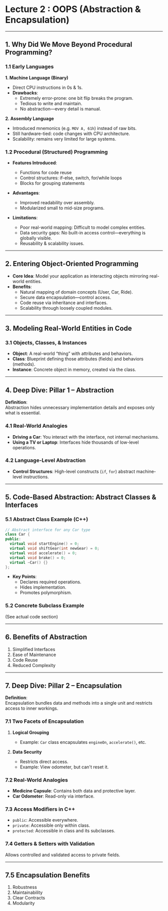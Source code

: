 
# Lecture 2 : OOPS (Abstraction & Encapsulation)

---

## 1. Why Did We Move Beyond Procedural Programming?

### 1.1 Early Languages

**1. Machine Language (Binary)**
- Direct CPU instructions in 0s & 1s.
- **Drawbacks**:
  - Extremely error-prone: one bit flip breaks the program.
  - Tedious to write and maintain.
  - No abstraction—every detail is manual.

**2. Assembly Language**
- Introduced mnemonics (e.g. `MOV A, 61h`) instead of raw bits.
- Still hardware-tied: code changes with CPU architecture.
- Scalability: remains very limited for large systems.

### 1.2 Procedural (Structured) Programming

- **Features Introduced**:
  - Functions for code reuse
  - Control structures: if-else, switch, for/while loops
  - Blocks for grouping statements

- **Advantages**:
  - Improved readability over assembly.
  - Modularized small to mid-size programs.

- **Limitations**:
  - Poor real-world mapping: Difficult to model complex entities.
  - Data security gaps: No built-in access control—everything is globally visible.
  - Reusability & scalability issues.

---

## 2. Entering Object-Oriented Programming

- **Core Idea**: Model your application as interacting objects mirroring real-world entities.
- **Benefits**:
  - Natural mapping of domain concepts (User, Car, Ride).
  - Secure data encapsulation—control access.
  - Code reuse via inheritance and interfaces.
  - Scalability through loosely coupled modules.

---

## 3. Modeling Real-World Entities in Code

### 3.1 Objects, Classes, & Instances

- **Object**: A real-world “thing” with attributes and behaviors.
- **Class**: Blueprint defining those attributes (fields) and behaviors (methods).
- **Instance**: Concrete object in memory, created via the class.

---

## 4. Deep Dive: Pillar 1 – Abstraction

**Definition**:  
Abstraction hides unnecessary implementation details and exposes only what is essential.

### 4.1 Real-World Analogies

- **Driving a Car**: You interact with the interface, not internal mechanisms.
- **Using a TV or Laptop**: Interfaces hide thousands of low-level operations.

### 4.2 Language-Level Abstraction

- **Control Structures**: High-level constructs (`if`, `for`) abstract machine-level instructions.

---

## 5. Code-Based Abstraction: Abstract Classes & Interfaces

### 5.1 Abstract Class Example (C++)

```cpp
// Abstract interface for any Car type
class Car {
public:
  virtual void startEngine() = 0;
  virtual void shiftGear(int newGear) = 0;
  virtual void accelerate() = 0;
  virtual void brake() = 0;
  virtual ~Car() {}
};
```

- **Key Points**:
  - Declares required operations.
  - Hides implementation.
  - Promotes polymorphism.

### 5.2 Concrete Subclass Example
(See actual code section)

---

## 6. Benefits of Abstraction

1. Simplified Interfaces
2. Ease of Maintenance
3. Code Reuse
4. Reduced Complexity

---

## 7. Deep Dive: Pillar 2 – Encapsulation

**Definition**:  
Encapsulation bundles data and methods into a single unit and restricts access to inner workings.

### 7.1 Two Facets of Encapsulation

1. **Logical Grouping**  
   - Example: `Car` class encapsulates `engineOn`, `accelerate()`, etc.

2. **Data Security**  
   - Restricts direct access.
   - Example: View odometer, but can't reset it.

### 7.2 Real-World Analogies

- **Medicine Capsule**: Contains both data and protective layer.
- **Car Odometer**: Read-only via interface.

### 7.3 Access Modifiers in C++

- `public`: Accessible everywhere.
- `private`: Accessible only within class.
- `protected`: Accessible in class and its subclasses.

### 7.4 Getters & Setters with Validation

Allows controlled and validated access to private fields.

---

## 7.5 Encapsulation Benefits

1. Robustness  
2. Maintainability  
3. Clear Contracts  
4. Modularity
